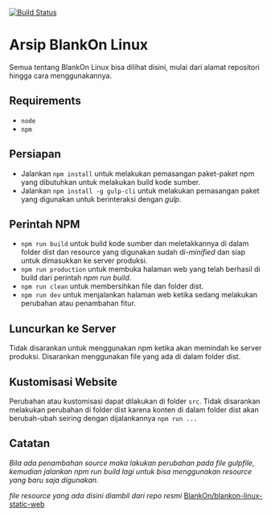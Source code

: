 [![Build Status](https://api.travis-ci.org/kmdrn7/blankon-linux-arsip-web.svg?branch=master)](https://travis-ci.org/tuanpembual/blankon-linux-static-web)

# Arsip BlankOn Linux
Semua tentang BlankOn Linux bisa dilihat disini, mulai dari alamat repositori hingga cara menggunakannya.

## Requirements

- `node`
- `npm`

## Persiapan

- Jalankan `npm install` untuk melakukan pemasangan paket-paket npm yang dibutuhkan untuk melakukan build kode sumber.
- Jalankan `npm install -g gulp-cli` untuk melakukan pemasangan paket yang digunakan untuk berinteraksi dengan *gulp*.


## Perintah NPM

- `npm run build` untuk build kode sumber dan meletakkannya di dalam folder dist dan resource yang digunakan sudah di-*minified* dan siap untuk dimasukkan ke server produksi.
- `npm run production` untuk membuka halaman web yang telah berhasil di build dari perintah *npm run build*.
- `npm run clean` untuk membersihkan file dan folder dist.
- `npm run dev` untuk menjalankan halaman web ketika sedang melakukan perubahan atau penambahan fitur.

## Luncurkan ke Server

Tidak disarankan untuk menggunakan npm ketika akan memindah ke server produksi. Disarankan menggunakan file yang ada di dalam folder dist.

## Kustomisasi Website

Perubahan atau kustomisasi dapat dilakukan di folder `src`. Tidak disarankan melakukan perubahan di folder dist karena konten di dalam folder dist akan berubah-ubah seiring dengan dijalankannya `npm run ...`

## Catatan
*Bila ada penambahan source maka lakukan perubahan pada file gulpfile, kemudian jalankan npm run build lagi untuk bisa menggunakan resource yang baru saja digunakan*.

*file resource yang ada disini diambil dari repo resmi* 
[BlankOn/blankon-linux-static-web](https://github.com/BlankOn/blankon-linux-static-web)